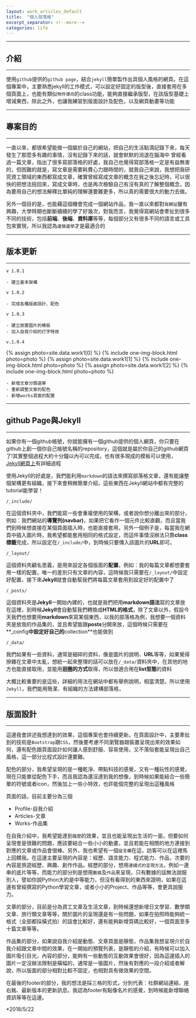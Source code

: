 ```yaml
---
layout: work_articles_default
title:  "個人部落格"
excerpt_separator: <!--more-->
categories: life
---
```


---
## 介紹
---

使用`github`提供的`github page`，結合`jekyll`簡單製作出具個人風格的網頁。在這個專案中，主要熟悉jekyll的工作模式，可以設定好固定的版型後，直接套用在多個頁面上，也能有類似`物件導向`的class功能，能夠直接繼承版型，在該版型基礎上增減東西，除此之外，也讓我練習到版面設計及配色，以及網頁動畫等功能

<!--more-->

---
## 專案目的
---

一直以來，都很希望能做一個屬於自己的網站，把自己的生活點滴記錄下來，每天發生了那麼多有趣的事情，沒有記錄下來的話，就會默默的消退在腦海中
曾經看過一篇文章，指出了很多寫部落格的好處，我自己也覺得寫部落格一定是有益無害的，但困難的就是，寫文章是需要耗費心力跟時間的，就我自己來說，我想把我研究資工領域的東西都寫成文章，確實曾經寫成文章的概念在我之後忘記時，可以很快的把想法撿回來，寫成文章時，也是再次檢驗自己有沒有真的了解整個概念，因為要用自己的想法解釋比單純的理解還要難更多，所以真的需要很大的動力去做。

另外一個目的是，也能藉這個機會完成一個網站作品，我一直以來都對`寫網站`蠻有興趣，大學時期也斷斷續續的學了好幾次，對我而言，我覺得寫網站會牽扯到很多不同的技術，包括**前端**、**後端**、**資料庫**等等，每個部分又有很多不同的語言或工具包來實現，所以我認為`邊做邊學`才是最適合的

---
## 版本更新
---

`v 1.0.1`

	- 建立基本架構

`v 1.0.2`

	- 完成各種版面設計、配色

`v 1.0.3`

	- 建立放置圖片的模板
	- 加入自我介紹的打字特效

`v.1.0.4`

{% assign photo=site.data.work1[0] %}
{% include one-img-block.html photo=photo %}
{% assign photo=site.data.work1[1] %}
{% include one-img-block.html photo=photo %}
{% assign photo=site.data.work1[2] %}
{% include one-img-block.html photo=photo %}

	- 新增文章分類選單
	- 重新調整文章的配色
	- 新增works頁面的配置



---
## github Page與Jekyll
---

如果你有一個github帳號，你就能擁有一個github提供的個人網頁，你只要在github上創一個你自己帳號名稱的repository，這個就是屬於你自己的github網頁了!其實整個過程大約十分鐘以內可以完成，也有很多現成的模板可以使用，[Jekyll網頁上](https://jekyllrb.com)有詳細過程

使用Jekyll的好處是，我們能利用`markdown`的語法來撰寫部落格文章，還有能讓整個架構更有組織，接下來會稍微簡單介紹，這些東西在Jekyll網站中都有完整的tutorial能學習！

`/_include/`

在這個資料夾中，我們能寫一些會重複使用的架構，或者說你想分離出來的部分，例如：我們網站的**導覽列(navbar)**，如果把它看作一個元件比較直觀，而且當我們到時候想直接在某個頁面插入時，也能直接套用，另外一個例子是，每當我在網頁中插入圖片時，我希望都能套用相同的格式設定，而這件事情沒辦法只靠**class標籤**完成，所以設定在`/_include/`中，到時候只要傳入該圖片的**URL**即可。

`/_layout/`

這個資料夾顧名思義，是用來設定各個版面的**配置**，例如：我的每篇文章都想要套用一樣的配置，唯一的差別只有文章的內容，這時候我只需要在`/_layout/`中設定好配置，接下來**Jekyll**就會自動幫我們將每篇文章套用到設定好的配置中了

`/_posts/`

這個資料夾是**Jekyll**一開始內建的，也就是我們把用**markdown語法**寫的文章放在這裡，到時候**Jekyll**會自動幫我們轉換成**HTML的格式**，除了文章以外，假設今天我們也想要用**markdown**來寫某個東西，以我的部落格為例，我想要一個資料夾是放我的作品集的，並且希望能跟**posts**分開來放，這個時候只需要在**_config**中設定好自己的**collection**也能做到

`/_data/`

我們如果有一些資料，通常是細碎的資料，像是圖片的說明、**URL**等等，如果覺得摻雜在文章中太亂，想統一起來整理的話可以放在`/_data/`資料夾中，在其他的地方也能直接取用，並能用**迴圈的方式**取得，所以很適合用在**list型態**的資料

大概比較重要的是這些，詳細的用法在網站中都有舉例說明，相當清楚。所以使用`Jekyll`，我們能用簡潔、有組織的方法建構部落格，

---
## 版面設計
---

這邊我會詳述我想達到的效果，這個專案也會持續更新。在頁面設計中，主要牽扯到的技術是`Bootstrap`跟`CSS`，然後要考慮不同瀏覽器跟裝置呈現出來的效果如何，還有配色跟頁面設計如何讓人感到舒服、容易使用，又不落俗套能呈現出自己風格，這一部分比程式設計還要難。

配色的部分，我希望呈現的是一種乾淨、帶點科技的感覺，又有一種玩性的感覺，現在只能單從配色下手，而且我認為還沒達到我的想像，到時候如果能結合一些簡單的符號或者icon，然後加上一些小特效，也許能個完整的呈現出這種風格

頁面的話，目前主要分為三個

- Profile-自我介紹
- Articles-文章
- Works-作品集

在自我介紹中，我希望能達到`履歷`的效果，並且也能呈現出生活的一面，但要如何呈現會是很難的問題，應該要結合一些小小的動畫，並且若能在相關的地方連接到對應的文章或作品會很棒。另外，我也希望有一個`留言欄`在這，訪客可以在這裡馬上回饋我。在這邊主要呈現的內容是：經歷、語言能力、程式能力、作品，次要的內容是旅遊經歷、興趣、創作作品。經歷的部分，想用`連續式的呈現方法`，例如一連串的底片等等，而能力的部分則是想用`數據`及`作品`來呈現，只有數據的話無法說服別人，譬如你說Python大約是中等能力，但沒有看得到的東西來證明，如果在這邊有曾經撰寫的Python學習文章，或者小小的Project、作品等等，會更具說服力。

文章的部分，目前是分為資工文章及生活文章，到時候還想新增日文學習、數學類文章、旅行類文章等等，關於圖片的呈現還是有一些問題，如果在拍照時能夠統一格式（全部都採橫式拍）的話會比較好，還有能夠新增頁碼比較好，一個頁面至多十篇文章等等。

作品集的部分，如果說自我介紹是動態、文章頁面是靜態，作品集我想呈現介於自我介紹跟文章中間的效果，在一開始的預覽列表，是靜態的介紹，有時候可以加入圖片吸引目光，內容的部分，能夠有一些動態的互動效果會很好，因為這邊插入的圖片一定沒辦法限制是橫幅的，通常是一張圖片，然後有對應的一段介紹或者解說，所以版面的部分相對比較不固定，也相對具有做效果的空間。

在最後的footer的部分，我的想法是採三格的形式，分別代表：社群網站連結、座右銘、最新版本的更新訊息。我認為footer有點像名片的感覺，到時候能新增聯絡資訊等等在這邊。

*2018/5/22
